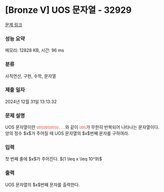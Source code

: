 # [Bronze V] UOS 문자열 - 32929 

[문제 링크](https://www.acmicpc.net/problem/32929) 

### 성능 요약

메모리: 12828 KB, 시간: 96 ms

### 분류

사칙연산, 구현, 수학, 문자열

### 제출 일자

2024년 12월 31일 13:13:32

### 문제 설명

<p>UOS 문자열이란 <span style="color:#e74c3c;"><code>UOSUOSUOSU...</code></span>와 같이 <span style="color:#e74c3c;"><code>UOS</code></span>가 무한히 반복되어 나타나는 문자열이다. 양의 정수 $x$가 주어질 때 UOS 문자열의 $x$번째 문자를 구하여라.</p>

### 입력 

 <p>첫 번째 줄에 $x$가 주어진다. $(1 \leq x \leq 10^9)$</p>

### 출력 

 <p>UOS 문자열의 $x$번째 문자를 출력한다.</p>

